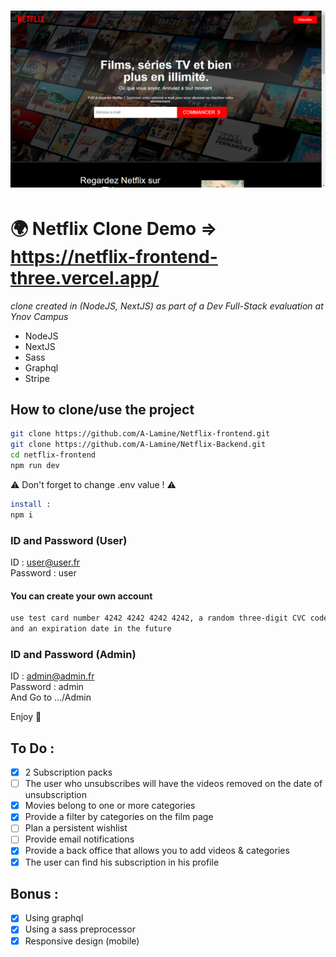 <h1 align="center">
    <img src="./public/Capture.PNG">
</h1>

# :earth_africa: Netflix Clone Demo => https://netflix-frontend-three.vercel.app/
*clone created in (NodeJS, NextJS) as part of a Dev Full-Stack evaluation at Ynov Campus*  
  
- NodeJS  
- NextJS  
- Sass
- Graphql
- Stripe  

## How to clone/use the project
~~~bash
git clone https://github.com/A-Lamine/Netflix-frontend.git
git clone https://github.com/A-Lamine/Netflix-Backend.git
cd netflix-frontend
npm run dev

~~~
:warning: Don't forget to change .env value ! :warning:  
~~~bash
install :
npm i
~~~
  
### ID and Password (User)  
ID : user@user.fr  
Password : user  
#### You can create your own account
~~~bash
use test card number 4242 4242 4242 4242, a random three-digit CVC code
and an expiration date in the future
~~~

### ID and Password (Admin)  
ID : admin@admin.fr  
Password : admin  
And Go to .../Admin
  
Enjoy :call_me_hand:
## To Do :  
- [X] 2 Subscription packs
- [ ] The user who unsubscribes will have the videos removed on the date of unsubscription
- [X] Movies belong to one or more categories
- [X] Provide a filter by categories on the film page
- [ ] Plan a persistent wishlist
- [ ] Provide email notifications
- [X] Provide a back office that allows you to add videos & categories
- [X] The user can find his subscription in his profile
## Bonus : 
- [X] Using graphql
- [X] Using a sass preprocessor
- [X] Responsive design (mobile)

